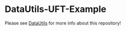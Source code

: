 # DataUtils-UFT-Example

Please see [DataUtils](github.com/TheBaruch4/DataUtils/wiki) for more info about this repository!
